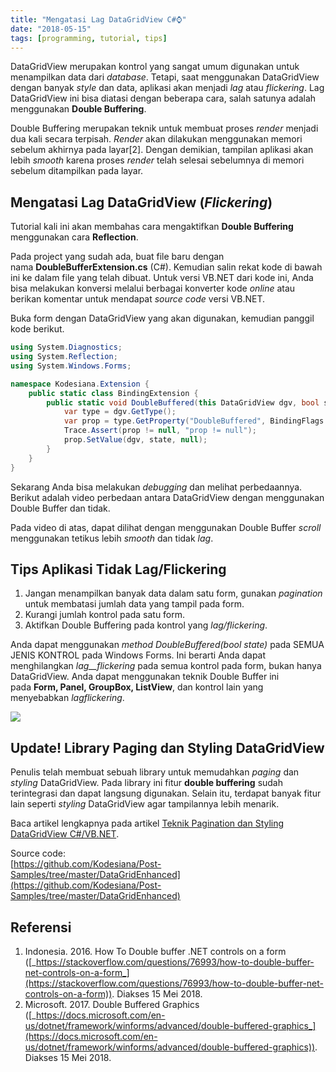 ```yaml
---
title: "Mengatasi Lag DataGridView C#⌚"
date: "2018-05-15"
tags: [programming, tutorial, tips]
---
```


DataGridView merupakan kontrol yang sangat umum digunakan untuk menampilkan data dari _database_. Tetapi, saat menggunakan DataGridView dengan banyak _style_ dan data, aplikasi akan menjadi _lag_ atau _flickering_. Lag DataGridView ini bisa diatasi dengan beberapa cara, salah satunya adalah menggunakan **Double Buffering**.

Double Buffering merupakan teknik untuk membuat proses _render_ menjadi dua kali secara terpisah. _Render_ akan dilakukan menggunakan memori sebelum akhirnya pada layar\[2\]. Dengan demikian, tampilan aplikasi akan lebih _smooth_ karena proses _render_ telah selesai sebelumnya di memori sebelum ditampilkan pada layar.

## Mengatasi Lag DataGridView (*Flickering*)

Tutorial kali ini akan membahas cara mengaktifkan **Double Buffering** menggunakan cara **Reflection**.

Pada project yang sudah ada, buat file baru dengan nama **DoubleBufferExtension.cs** (C#). Kemudian salin rekat kode di bawah ini ke dalam file yang telah dibuat. Untuk versi VB.NET dari kode ini, Anda bisa melakukan konversi melalui berbagai konverter kode _online_ atau berikan komentar untuk mendapat _source code_ versi VB.NET.

Buka form dengan DataGridView yang akan digunakan, kemudian panggil kode berikut.

```csharp
using System.Diagnostics;
using System.Reflection;
using System.Windows.Forms;

namespace Kodesiana.Extension {
    public static class BindingExtension {
        public static void DoubleBuffered(this DataGridView dgv, bool state) {
            var type = dgv.GetType();
            var prop = type.GetProperty("DoubleBuffered", BindingFlags.Instance | BindingFlags.NonPublic);
            Trace.Assert(prop != null, "prop != null");
            prop.SetValue(dgv, state, null);
        }
    }
}
```

Sekarang Anda bisa melakukan _debugging_ dan melihat perbedaannya. Berikut adalah video perbedaan antara DataGridView dengan menggunakan Double Buffer dan tidak.  
  
Pada video di atas, dapat dilihat dengan menggunakan Double Buffer _scroll_ menggunakan tetikus lebih _smooth_ dan tidak _lag_.

## Tips Aplikasi Tidak Lag/Flickering

1. Jangan menampilkan banyak data dalam satu form, gunakan _pagination_ untuk membatasi jumlah data yang tampil pada form.
2. Kurangi jumlah kontrol pada satu form.
3. Aktifkan Double Buffering pada kontrol yang _lag/flickering_.

Anda dapat menggunakan _method_ _DoubleBuffered(bool state)_ pada SEMUA JENIS KONTROL pada Windows Forms. Ini berarti Anda dapat menghilangkan _lag__flickering_ pada semua kontrol pada form, bukan hanya DataGridView. Anda dapat menggunakan teknik Double Buffer ini pada **Form, Panel, GroupBox, ListView**, dan kontrol lain yang menyebabkan _lagflickering_.

![](https://www.youtube.com/watch?v=Bu-GxoYNv70)

## Update! Library Paging dan Styling DataGridView

Penulis telah membuat sebuah library untuk memudahkan _paging_ dan _styling_ DataGridView. Pada library ini fitur **double buffering** sudah terintegrasi dan dapat langsung digunakan. Selain itu, terdapat banyak fitur lain seperti _styling_ DataGridView agar tampilannya lebih menarik.

Baca artikel lengkapnya pada artikel [Teknik Pagination dan Styling DataGridView C#/VB.NET](https://kodesiana.com/dotnet/teknik-pagination-dan-styling-untuk-datagridview-c-vb-net/).

Source code:  
[https://github.com/Kodesiana/Post-Samples/tree/master/DataGridEnhanced](https://github.com/Kodesiana/Post-Samples/tree/master/DataGridEnhanced)

## Referensi

1. Indonesia. 2016. How To Double buffer .NET controls on a form ([_https://stackoverflow.com/questions/76993/how-to-double-buffer-net-controls-on-a-form_](https://stackoverflow.com/questions/76993/how-to-double-buffer-net-controls-on-a-form)). Diakses 15 Mei 2018.
2. Microsoft. 2017. Double Buffered Graphics ([_https://docs.microsoft.com/en-us/dotnet/framework/winforms/advanced/double-buffered-graphics_](https://docs.microsoft.com/en-us/dotnet/framework/winforms/advanced/double-buffered-graphics)). Diakses 15 Mei 2018.
